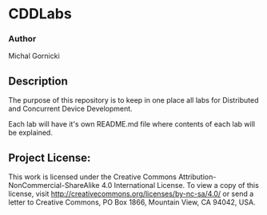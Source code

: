 # CDDLabs

### Author
Michal Gornicki

## Description

The purpose of this repository is to keep in one place all labs for Distributed and Concurrent Device Development.

Each lab will have it's own README.md file where contents of each lab will be explained.

## Project License:
This work is licensed under the Creative Commons Attribution-NonCommercial-ShareAlike 4.0 International License. To view a copy of this license, visit http://creativecommons.org/licenses/by-nc-sa/4.0/ or send a letter to Creative Commons, PO Box 1866, Mountain View, CA 94042, USA.
